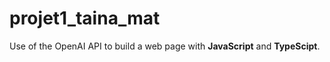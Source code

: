 # projet1_taina_mat

Use of the OpenAI API to build a web page with **JavaScript** and **TypeScipt**. 
